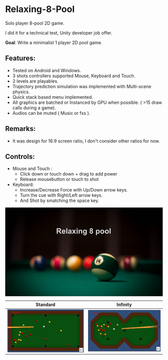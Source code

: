 # Relaxing-8-Pool
Solo player 8-pool 2D game.

I did it for a technical test, Unity developer job offer.

**Goal**: Write a minimalist 1 player 2D pool game.

## Features:
- Tested on Android and Windows.
- 3 shots controllers supported Mouse, Keyboard and Touch.
- 2 levels are playables.
- Trajectory prediction simulation was implemented with Multi-scene physics. 
- Quick stack based menu implemented.
- All graphics are batched or Instanced by GPU when possible. ( >15 draw calls during a game).
- Audios can be muted ( Music or fxs ).

## Remarks:
- It was design for 16:9 screen ratio, I don't consider other ratios for now.

## Controls:
- Mouse and Touch :
    - Click down or touch down + drag to add power
    - Release mousebutton or touch to shot
- Keyboard:
    - Increase/Decrease Force with Up/Down arrow keys.
    - Turn the cue with Right/Left arrow keys.
    - And Shot by smatching the space key.

<img src="Captures/header.png" style="margin: auto; display: block;" />

Standard              |  Infinity
:-------------------------:|:-------------------------:
![](Captures/level1.png)  |  ![](Captures/level2.png)
